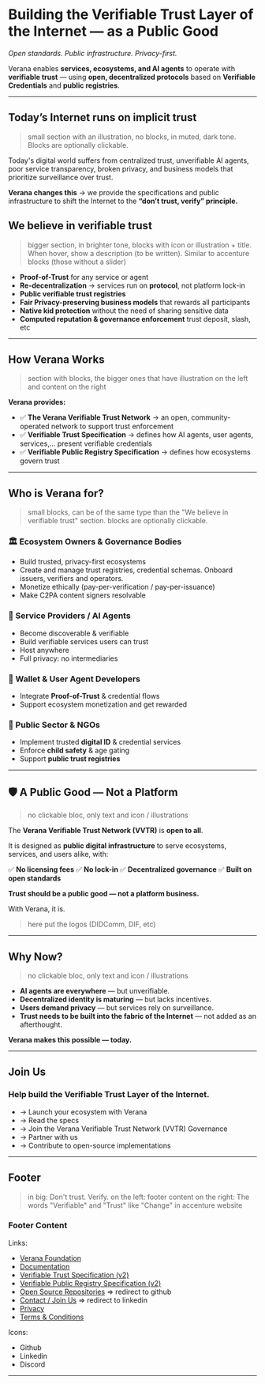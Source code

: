 # Building the Verifiable Trust Layer of the Internet — as a Public Good

*Open standards. Public infrastructure. Privacy-first.*

Verana enables **services, ecosystems, and AI agents** to operate with **verifiable trust** — using **open, decentralized protocols** based on **Verifiable Credentials** and **public registries**.

---

## Today’s Internet runs on implicit trust

> small section with an illustration, no blocks, in muted, dark tone. Blocks are optionally clickable.

Today's digital world suffers from centralized trust, unverifiable AI agents, poor service transparency, broken privacy, and business models that prioritize surveillance over trust.

**Verana changes this** → we provide the specifications and public infrastructure to shift the Internet to the **“don’t trust, verify” principle.**

## We believe in verifiable trust

> bigger section, in brighter tone, blocks with icon or illustration + title. When hover, show a description (to be written). Similar to accenture blocks (those without a slider)

- **Proof-of-Trust** for any service or agent  
- **Re-decentralization** → services run on **protocol**, not platform lock-in  
- **Public verifiable trust registries** 
- **Fair Privacy-preserving business models** that rewards all participants
- **Native kid protection** without the need of sharing sensitive data
- **Computed reputation & governance enforcement** trust deposit, slash, etc

---

## How Verana Works

> section with blocks, the bigger ones that have illustration on the left and content on the right

**Verana provides:**

- ✅ **The Verana Verifiable Trust Network** → an open, community-operated network to support trust enforcement  
- ✅ **Verifiable Trust Specification** → defines how AI agents, user agents, services,... present verifiable credentials  
- ✅ **Verifiable Public Registry Specification** → defines how ecosystems govern trust  

---

## Who is Verana for?

> small blocks, can be of the same type than the "We believe in verifiable trust" section. blocks are optionally clickable.

### 🏛 Ecosystem Owners & Governance Bodies

- Build trusted, privacy-first ecosystems
- Create and manage trust registries, credential schemas. Onboard issuers, verifiers and operators.
- Monetize ethically (pay-per-verification / pay-per-issuance)
- Make C2PA content signers resolvable

### 🤖 Service Providers / AI Agents

- Become discoverable & verifiable  
- Build verifiable services users can trust
- Host anywhere
- Full privacy: no intermediaries

### 📲 Wallet & User Agent Developers

- Integrate **Proof-of-Trust** & credential flows  
- Support ecosystem monetization and get rewarded

### 🏢 Public Sector & NGOs

- Implement trusted **digital ID** & credential services  
- Enforce **child safety** & age gating  
- Support **public trust registries**  

---

## 🛡️ A Public Good — Not a Platform

> no clickable bloc, only text and icon / illustrations

The **Verana Verifiable Trust Network (VVTR)** is **open to all**.  

It is designed as **public digital infrastructure** to serve ecosystems, services, and users alike, with:

✅ **No licensing fees**
✅ **No lock-in**
✅ **Decentralized governance**
✅ **Built on open standards**

**Trust should be a public good — not a platform business.**  

With Verana, it is.

> here put the logos (DIDComm, DIF, etc)
---

## Why Now?

> no clickable bloc, only text and icon / illustrations

- **AI agents are everywhere** — but unverifiable.  
- **Decentralized identity is maturing** — but lacks incentives.  
- **Users demand privacy** — but services rely on surveillance.  
- **Trust needs to be built into the fabric of the Internet** — not added as an afterthought.  

**Verana makes this possible — today.**

---

## Join Us

### Help build the Verifiable Trust Layer of the Internet.

- → Launch your ecosystem with Verana  
- → Read the specs  
- → Join the Verana Verifiable Trust Network (VVTR) Governance
- → Partner with us  
- → Contribute to open-source implementations

---

## Footer

> in big: Don't trust. Verify.
> on the left: footer content
> on the right: The words "Verifiable" and "Trust" like "Change" in accenture website

### Footer Content

Links:

- [Verana Foundation](https://verana.foundation)
- [Documentation](https://docs.verana.io)
- [Verifiable Trust Specification (v2)](#)
- [Verifiable Public Registry Specification (v2)](#)
- [Open Source Repositories](#)  => redirect to github
- [Contact / Join Us](#) => redirect to linkedin
- [Privacy](#)
- [Terms & Conditions](#)

Icons:

- Github
- Linkedin
- Discord

---
